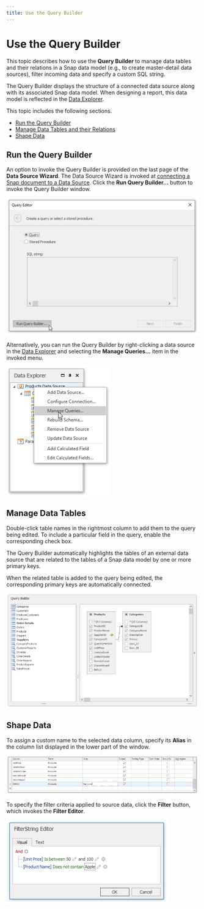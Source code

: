 ```yaml
---
title: Use the Query Builder
---
```

# Use the Query Builder
This topic describes how to use the **Query Builder** to manage data tables and their relations in a Snap data model (e.g., to create master-detail data sources), filter incoming data and specify a custom SQL string.

The Query Builder displays the structure of a connected data source along with its associated Snap data model. When designing a report, this data model is reflected in the [Data Explorer](../../../../interface-elements-for-desktop/articles/snap-reporting-engine/graphical-user-interface/snap-application-elements/data-explorer.md).

This topic includes the following sections.
* [Run the Query Builder](#run)
* [Manage Data Tables and their Relations](#manage)
* [Shape Data](#shape)

## <a name="run"/>Run the Query Builder
An option to invoke the Query Builder is provided on the last page of the **Data Source Wizard**. The Data Source Wizard is invoked at [connecting a Snap document to a Data Source](../../../../interface-elements-for-desktop/articles/snap-reporting-engine/connect-to-data/connect-a-document-to-a-data-source.md). Click the **Run Query Builder...** button to invoke the Query Builder window.

![DataSourceWizard_RunQueryBuilder](../../../images/Img121179.png)

Alternatively, you can run the Query Builder by right-clicking a data source in the [Data Explorer](../../../../interface-elements-for-desktop/articles/snap-reporting-engine/graphical-user-interface/snap-application-elements/data-explorer.md) and selecting the **Manage Queries...** item in the invoked menu.

![Howto-Bind-Snap-Report-to-Data06](../../../images/Img19876.png)

## <a name="manage"/>Manage Data Tables
Double-click table names in the rightmost column to add them to the query being edited. To include a particular field in the query, enable the corresponding check box.

The Query Builder automatically highlights the tables of an external data source that are related to the tables of a Snap data model by one or more primary keys.

When the related table is added to the query being edited, the corresponding primary keys are automatically connected.

![QueryBuilder_JoinEditor](../../../images/Img121180.png)

## <a name="shape"/>Shape Data
To assign a custom name to the selected data column, specify its **Alias** in the column list displayed in the lower part of the window.

![query-designer-snap-custom-alias-column-display-name](../../../images/Img22282.png)

To specify the filter criteria applied to source data, click the **Filter** button, which invokes the **Filter Editor**.

![query-designer-filter-editor](../../../images/Img22326.png)
